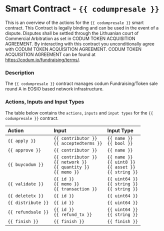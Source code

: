 # Smart Contract - `{{ codumpresale }}`

This is an overview of the actions for the `{{ codumpresale }}` smart contract. 
This Contract is legally binding and can be used in the event of a dispute.
Disputes shall be settled through the Lithuanian court of Commercial Arbitration as set in CODUM TOKEN ACQUISITION AGREEMENT.
By interacting with this contract you unconditionally agree with CODUM TOKEN ACQUISITION AGREEMENT. 
CODUM TOKEN ACQUISITION AGREEMENT can be found at https://codum.io/fundraising/terms/.

### Description

The `{{ codumpresale }}` contract manages codum Fundraising/Token sale round A in EOSIO based network infrastructure.

### Actions, Inputs and Input Types

The table below contains the `actions`, `inputs` and `input types` for the `{{ codumpresale }}` contract.

| Action | Input | Input Type |
|:--|:--|:--|
| `{{ apply }}` | `{{ contributor }}`<br/>`{{ acceptedterms }}` | `{{ name }}`<br/>`{{ bool }}` |
| `{{ approve }}` | `{{ contributor }}` | `{{ name }}` |
| `{{ buycodum }}` | `{{ contributor }}`<br/>`{{ network }}`<br/>`{{ quantity }}`<br/>`{{ memo }}` | `{{ name }}`<br/>`{{ uint8 }}`<br/>`{{ asset }}`<br/>`{{ string }}` |
| `{{ validate }}` | `{{ id }}`<br/>`{{ memo }}`<br/>`{{ transaction }}` | `{{ uint64 }}`<br/>`{{ string }}`<br/>`{{ string }}` |
| `{{ deletetx }}` | `{{ id }}` | `{{ uint64 }}` |
| `{{ distribute }}` | `{{ id }}` | `{{ uint64 }}` |
| `{{ refundsale }}` | `{{ id }}`<br/>`{{ refund_tx }}` | `{{ uint64 }}`<br/>`{{ string }}` |
| `{{ finish }}` | `{{ finish }}` | `{{ finish }}` |